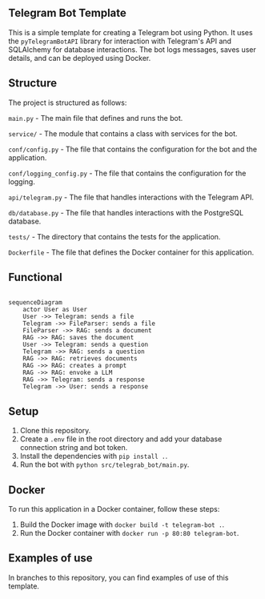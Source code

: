 ## Telegram Bot Template

This is a simple template for creating a Telegram bot using Python. It uses the `pyTelegramBotAPI` library for interaction with Telegram's API and SQLAlchemy for database interactions. The bot logs messages, saves user details, and can be deployed using Docker.

## Structure

The project is structured as follows:

`main.py` - The main file that defines and runs the bot.

`service/` - The module that contains a class with services for the bot.

`conf/config.py` - The file that contains the configuration for the bot and the application.

`conf/logging_config.py` - The file that contains the configuration for the logging.

`api/telegram.py` - The file that handles interactions with the Telegram API.

`db/database.py` - The file that handles interactions with the PostgreSQL database.

`tests/` - The directory that contains the tests for the application.

`Dockerfile` - The file that defines the Docker container for this application.

## Functional

``` mermaid

sequenceDiagram
    actor User as User
    User ->> Telegram: sends a file
    Telegram ->> FileParser: sends a file
    FileParser ->> RAG: sends a document
    RAG ->> RAG: saves the document
    User ->> Telegram: sends a question
    Telegram ->> RAG: sends a question
    RAG ->> RAG: retrieves documents
    RAG ->> RAG: creates a prompt
    RAG ->> RAG: envoke a LLM
    RAG ->> Telegram: sends a response
    Telegram ->> User: sends a response

```

## Setup

1. Clone this repository.
2. Create a `.env` file in the root directory and add your database connection string and bot token.
3. Install the dependencies with `pip install .`.
4. Run the bot with `python src/telegrab_bot/main.py`.

## Docker

To run this application in a Docker container, follow these steps:

1. Build the Docker image with `docker build -t telegram-bot .`.
2. Run the Docker container with `docker run -p 80:80 telegram-bot`.

## Examples of use

In branches to this repository, you can find examples of use of this template.
